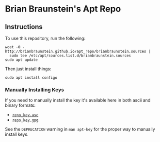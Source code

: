 
# Brian Braunstein's Apt Repo

## Instructions

To use this repository, run the following:

```
wget -O - http://brianbraunstein.github.io/apt_repo/brianbraunstein.sources |
  sudo tee /etc/apt/sources.list.d/brianbraunstein.sources
sudo apt update
```

Then just install things:

```
sudo apt install configo
```

### Manually Installing Keys

If you need to manually install the key it's available here in both ascii and
binary formats:

- [`repo_key.asc`](repo_key.asc)
- [`repo_key.gpg`](repo_key.gpg)

See the `DEPRECATION` warning in `man apt-key` for the proper way to manually
install keys.
